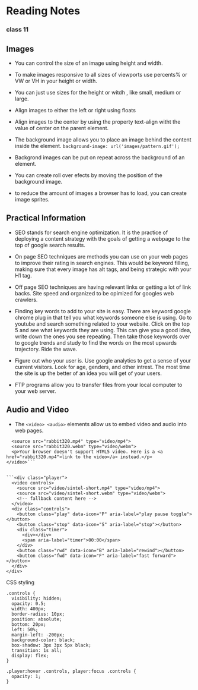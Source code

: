 # Reading Notes
### class 11


## Images

- You can control the size of an image using height and width.

- To make images responsive to all sizes of viewports use percents% or VW or VH in your height or width.

- You can just use sizes for the height or witdh , like small, medium or large.

- Align images to either the left or right using floats

- Align images to the center by using the property text-align witht the value of center on the parent element.

- The background image allows you to place an image behind the content inside the element. ``` background-image: url('images/pattern.gif'); ```

- Backgrond images can be put on repeat across the background of an element.

- You can create roll over efects by moving the position of the background image.

- to reduce the amount of images a  browser has to load, you can create image sprites.



## Practical Information

- SEO stands for search engine optimization. It is the practice of deploying a content strategy with the goals of getting a webpage to the top of google search results.

- On page SEO techniques are methods you can use on your web pages to improve their rating in search engines. This would be keyword filling, making sure that every image has alt tags, and being strategic with your H1 tag.

- Off page SEO techniques are having relevant links or getting a lot of link backs. Site speed and organized to be opimized for googles web crawlers.

- Finding key words to add to your site is easy. There are keyword google chrome plug in that tell you what keywords someone else is using. Go to youtube and search something related to your website. Click on the top 5 and see what keywords they are using. This can give you a good idea, write down the ones you see repeating. Then take those keywords over to google trends and study to find the words on the most upwards trajectory. Ride the wave. 

- Figure out who your user is. Use google analytics to get a sense of your current visitors. Look for age, genders, and other intrest. The most time the site is up the better of an idea you will get of your users.

- FTP programs allow you to transfer files from your local computer to your web server.

## Audio and Video

- The ``` <video> <audio> ``` elements allow us to embed video and audio into web pages. 

```<video controls>
  <source src="rabbit320.mp4" type="video/mp4">
  <source src="rabbit320.webm" type="video/webm">
  <p>Your browser doesn't support HTML5 video. Here is a <a href="rabbit320.mp4">link to the video</a> instead.</p>
</video>```


```<div class="player">
  <video controls>
    <source src="video/sintel-short.mp4" type="video/mp4">
    <source src="video/sintel-short.webm" type="video/webm">
    <!-- fallback content here -->
  </video>
  <div class="controls">
    <button class="play" data-icon="P" aria-label="play pause toggle"></button>
    <button class="stop" data-icon="S" aria-label="stop"></button>
    <div class="timer">
      <div></div>
      <span aria-label="timer">00:00</span>
    </div>
    <button class="rwd" data-icon="B" aria-label="rewind"></button>
    <button class="fwd" data-icon="F" aria-label="fast forward"></button>
  </div>
</div>
```

CSS styling
```
.controls {
  visibility: hidden;
  opacity: 0.5;
  width: 400px;
  border-radius: 10px;
  position: absolute;
  bottom: 20px;
  left: 50%;
  margin-left: -200px;
  background-color: black;
  box-shadow: 3px 3px 5px black;
  transition: 1s all;
  display: flex;
}

.player:hover .controls, player:focus .controls {
  opacity: 1;
}

```




